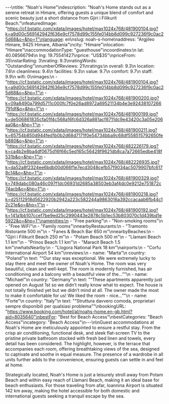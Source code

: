 ---\ntitle: "Noah's Home"\ndescription: "Noah's Home stands out as a serene retreat in Himare, offering guests a unique blend of comfort and scenic beauty just a short distance from Gjiri i Filikurit Beach."\nfeaturedImage: "https://cf.bstatic.com/xdata/images/hotel/max1024x768/481900104.jpg?k=a9d00c569142942f636e9cf7578d99c155fe014bb8d099c927236f9c0ac25d68&o=&hp=1"\nlanguage: en\nslug: noah-s-home\naddress: "Argjileo Himare, 9425 Himare, Albania"\ncity: "Himare"\nlocation: "Himare"\naccommodationType: "guesthouse"\ncoordinates:\n  lat: 40.08566794\n  lng: 19.75541427\nprice: "US$35"\npriceFrom: 35\nstarRating: 3\nrating: 9.3\nratingWords: "Outstanding"\nnumberOfReviews: 21\nratings:\n  overall: 9.3\n  location: 7.6\n  cleanliness: 9.4\n  facilities: 9.3\n  value: 9.7\n  comfort: 9.7\n  staff: 9.9\n  wifi: 0\nimages:\n  - "https://cf.bstatic.com/xdata/images/hotel/max1024x768/481900104.jpg?k=a9d00c569142942f636e9cf7578d99c155fe014bb8d099c927236f9c0ac25d68&o=&hp=1"\n  - "https://cf.bstatic.com/xdata/images/hotel/max1024x768/481900200.jpg?k=09a8490a799d5711c000fc7f0e26ad8972a69521134b4e3e92438107266791df&o=&hp=1"\n  - "https://cf.bstatic.com/xdata/images/hotel/max1024x768/481900199.jpg?k=de506861835cfa01f4c568a16fc6d326a881acf8711dc9e43420c3a05e206aa0&o=&hp=1"\n  - "https://cf.bstatic.com/xdata/images/hotel/max1024x768/481900211.jpg?k=65754b850d944fed1b0b2d68d7171f0e54734bba9c68df558515792650feb880&o=&hp=1"\n  - "https://cf.bstatic.com/xdata/images/hotel/max1024x768/482226179.jpg?k=ca4b2e8ba4df0675d16f66c5ed165c56428f9621db8ca7a72665edbe418f531b&o=&hp=1"\n  - "https://cf.bstatic.com/xdata/images/hotel/max1024x768/482226935.jpg?k=da52a8f2324ee6bdb00d066f1e7ecd3048cefb57f9034ac5079907bfc6178c14&o=&hp=1"\n  - "https://cf.bstatic.com/xdata/images/hotel/max1024x768/481900329.jpg?k=749dabc080a46c097f1dc06931d2685a38503eb3af4dc0e9212e751872c74acb&o=&hp=1"\n  - "https://cf.bstatic.com/xdata/images/hotel/max1024x768/481900218.jpg?k=d25112918d5622920b2942a223c582244a9863016a392ccacaab6fb44c12c21e&o=&hp=1"\n  - "https://cf.bstatic.com/xdata/images/hotel/max1024x768/481900192.jpg?k=141a1bb107ccef7be9ed25c2990443e2878c5b1ec53b803070c1d439bd1e5922&o=&hp=1"\namenities:\n  - "Free parking"\n  - "Non-smoking rooms"\n  - "Free WiFi"\n  - "Family rooms"\nnearbyRestaurants:\n  - "Tramonto Ristorante 500 m"\n  - "Fanes & Beach Bar 650 m"\nnearbyBeaches:\n  - "Gjiri i Filikurit Beach 250 m"\n  - "Potam Beach 500 m"\n  - "Llamani Beach 1.1 km"\n  - "Prinos Beach 1.1 km"\n  - "Maracit Beach 1.5 km"\nwhatsNearby:\n  - "Llogora National Park 18 km"\nairports:\n  - "Corfu International Airport 54 km"\nreviews:\n  - name: "Marta"\n    country: "Poland"\n    text: "“Our stay was exceptional. We were extremely lucky to stay there and meet the owner of Noah's Home. The room was very beautiful, clean and well-kept. The room is modernly furnished, has air conditioning and a balcony with a beautiful view of the...”"\n  - name: "Michael"\n    country: "Germany"\n    text: "“These apartments apparently just opened on August 1st so we didn’t really know what to expect. The house is not totally finished yet but we didn’t mind at all. The owner made the most to make it comfortable for us! We liked the room - nice...”"\n  - name: "Forte"\n    country: "Italy"\n    text: "“Struttura davvero comoda, proprietari sempre disponibili per qualsiasi problema”"\nbookingURL: "https://www.booking.com/hotel/al/noahs-home.en-gb.html?aid=8035640"\nbestFor: "Best for Beach Access"\nbestCategories: "Beach Access"\ncategory: "Beach Access"\n---\n\nGuest accommodations at Noah's Home are meticulously appointed to ensure a restful stay. From the crisp air conditioning, functional desk, and sleek flat-screen TV to the pristine private bathroom stocked with fresh bed linen and towels, every detail has been considered. The highlight, however, is the terrace that accompanies each room, offering breathtaking views of the sea, designed to captivate and soothe in equal measure. The presence of a wardrobe in all units further adds to the convenience, ensuring guests can settle in and feel at home.

Strategically located, Noah's Home is just a leisurely stroll away from Potam Beach and within easy reach of Llamani Beach, making it an ideal base for beach enthusiasts. For those traveling from afar, Ioannina Airport is situated 142 km away, making the hotel accessible for both domestic and international guests seeking a tranquil escape by the sea.